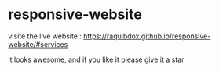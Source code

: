 # responsive-website

visite the live website : https://raquibdox.github.io/responsive-website/#services

it looks awesome, and if you like it please give it a star
